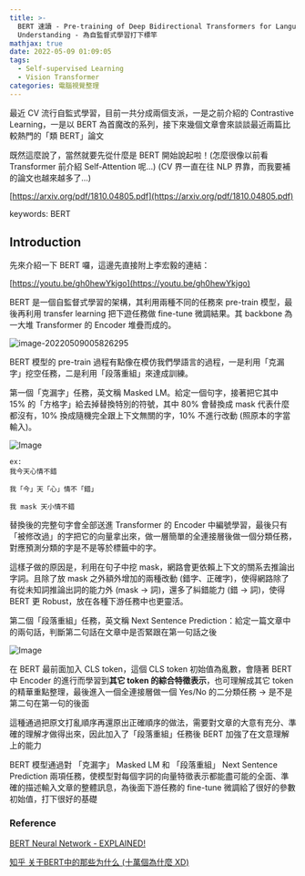 ```yaml
---
title: >-
  BERT 速讀 - Pre-training of Deep Bidirectional Transformers for Language
  Understanding - 為自監督式學習打下標竿
mathjax: true
date: 2022-05-09 01:09:05
tags: 
  - Self-supervised Learning
  - Vision Transformer
categories: 電腦視覺整理
---
```


最近 CV 流行自監式學習，目前一共分成兩個支派，一是之前介紹的 Contrastive Learning，一是以 BERT 為首魔改的系列，接下來幾個文章會來談談最近兩篇比較熱門的「類 BERT」論文

既然這麼說了，當然就要先從什麼是 BERT 開始說起啦！(怎麼很像以前看 Transformer 前介紹 Self-Attention 呢…) (CV 界一直在往 NLP 界靠，而我要補的論文也越來越多了…)

[https://arxiv.org/pdf/1810.04805.pdf](https://arxiv.org/pdf/1810.04805.pdf)

keywords: BERT
<!--more-->

## Introduction

先來介紹一下 BERT 囉，這邊先直接附上李宏毅的連結：

[https://youtu.be/gh0hewYkjgo](https://youtu.be/gh0hewYkjgo)

BERT 是一個自監督式學習的架構，其利用兩種不同的任務來 pre-train 模型，最後再利用 transfer learning 把下遊任務做 fine-tune 微調結果。其 backbone 為一大堆 Transformer 的 Encoder 堆疊而成的。

![image-20220509005826295](https://i.imgur.com/6OymkLb.png)

BERT 模型的 pre-train 過程有點像在模仿我們學語言的過程，一是利用「克漏字」挖空任務，二是利用「段落重組」來達成訓練。

第一個「克漏字」任務，英文稱 Masked LM。給定一個句字，接著把它其中 15% 的「方格字」給去掉替換特別的符號，其中 80% 會替換成 mask 代表什麼都沒有，10% 換成隨機完全跟上下文無關的字，10% 不進行改動 (照原本的字當輸入)。

![Image](https://i.imgur.com/KdbjTcz.png)

```
ex:
我今天心情不錯

我「今」天「心」情不「錯」

我 mask 天小情不錯
```

替換後的完整句字會全部送進 Transformer 的 Encoder 中編號學習，最後只有「被修改過」的字把它的向量拿出來，做一層簡單的全連接層後做一個分類任務，對應預測分類的字是不是等於標籤中的字。

這樣子做的原因是，利用在句子中挖 mask，網路會更依賴上下文的關系去推論出字詞。且除了放 mask 之外額外增加的兩種改動 (錯字、正確字)，使得網路除了有從未知詞推論出詞的能力外 (mask -> 詞)，還多了糾錯能力 (錯 -> 詞)，使得 BERT 更 Robust，放在各種下游任務中也更靈活。

第二個「段落重組」任務，英文稱 Next Sentence Prediction：給定一篇文章中的兩句話，判斷第二句話在文章中是否緊跟在第一句話之後

![Image](https://i.imgur.com/UdGRQfw.png)

在 BERT 最前面加入 CLS token，這個 CLS token 初始值為亂數，會隨著 BERT 中 Encoder 的進行而學習到**其它 token 的綜合特徵表示**，也可理解成其它 token 的精華重點整理，最後進入一個全連接層做一個 Yes/No 的二分類任務 -> 是不是第二句在第一句的後面

這種通過把原文打亂順序再還原出正確順序的做法，需要對文章的大意有充分、準確的理解才做得出來，因此加入了「段落重組」任務後 BERT 加強了在文意理解上的能力

BERT 模型通過對 「克漏字」 Masked LM 和 「段落重組」 Next Sentence Prediction 兩項任務，使模型對每個字詞的向量特徵表示都能盡可能的全面、準確的描述輸入文章的整體訊息，為後面下游任務的 fine-tune 微調給了很好的參數初始值，打下很好的基礎

### Reference

[BERT Neural Network - EXPLAINED!](https://www.youtube.com/watch?v=xI0HHN5XKDo&t=502s&ab_channel=CodeEmporium)

[知乎 关于BERT中的那些为什么 (十萬個為什麼 XD)](https://zhuanlan.zhihu.com/p/360343071)